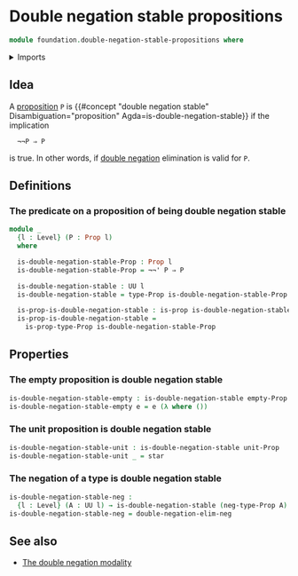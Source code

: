 # Double negation stable propositions

```agda
module foundation.double-negation-stable-propositions where
```

<details><summary>Imports</summary>

```agda
open import foundation.coproduct-types
open import foundation.decidable-propositions
open import foundation.decidable-types
open import foundation.dependent-pair-types
open import foundation.double-negation
open import foundation.empty-types
open import foundation.equality-dependent-function-types
open import foundation.equivalences
open import foundation.function-types
open import foundation.fundamental-theorem-of-identity-types
open import foundation.law-of-excluded-middle
open import foundation.negation
open import foundation.subtype-identity-principle
open import foundation.subuniverses
open import foundation.unit-type
open import foundation.univalence
open import foundation.universe-levels

open import foundation-core.contractible-types
open import foundation-core.embeddings
open import foundation-core.fibers-of-maps
open import foundation-core.functoriality-dependent-pair-types
open import foundation-core.identity-types
open import foundation-core.propositions
open import foundation-core.subtypes
open import foundation-core.torsorial-type-families
open import foundation-core.transport-along-identifications
```

</details>

## Idea

A [proposition](foundation-core.propositions.md) `P` is
{{#concept "double negation stable" Disambiguation="proposition" Agda=is-double-negation-stable}}
if the implication

```text
  ¬¬P ⇒ P
```

is true. In other words, if [double negation](foundation.double-negation.md)
elimination is valid for `P`.

## Definitions

### The predicate on a proposition of being double negation stable

```agda
module _
  {l : Level} (P : Prop l)
  where

  is-double-negation-stable-Prop : Prop l
  is-double-negation-stable-Prop = ¬¬' P ⇒ P

  is-double-negation-stable : UU l
  is-double-negation-stable = type-Prop is-double-negation-stable-Prop

  is-prop-is-double-negation-stable : is-prop is-double-negation-stable
  is-prop-is-double-negation-stable =
    is-prop-type-Prop is-double-negation-stable-Prop
```

## Properties

### The empty proposition is double negation stable

```agda
is-double-negation-stable-empty : is-double-negation-stable empty-Prop
is-double-negation-stable-empty e = e (λ where ())
```

### The unit proposition is double negation stable

```agda
is-double-negation-stable-unit : is-double-negation-stable unit-Prop
is-double-negation-stable-unit _ = star
```

### The negation of a type is double negation stable

```agda
is-double-negation-stable-neg :
  {l : Level} (A : UU l) → is-double-negation-stable (neg-type-Prop A)
is-double-negation-stable-neg = double-negation-elim-neg
```

## See also

- [The double negation modality](foundation.double-negation-modality.md)
